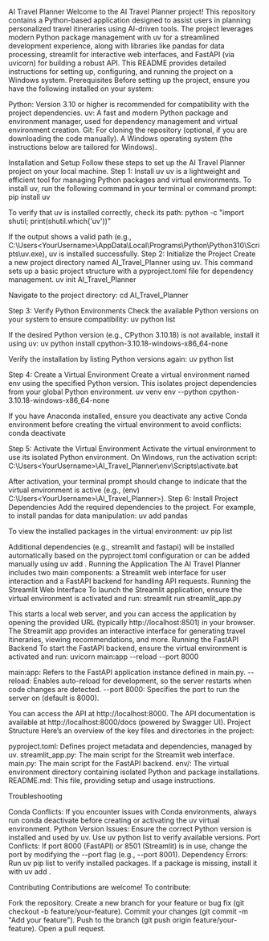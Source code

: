AI Travel Planner
Welcome to the AI Travel Planner project! This repository contains a Python-based application designed to assist users in planning personalized travel itineraries using AI-driven tools. The project leverages modern Python package management with uv for a streamlined development experience, along with libraries like pandas for data processing, streamlit for interactive web interfaces, and FastAPI (via uvicorn) for building a robust API. This README provides detailed instructions for setting up, configuring, and running the project on a Windows system.
Prerequisites
Before setting up the project, ensure you have the following installed on your system:

Python: Version 3.10 or higher is recommended for compatibility with the project dependencies.
uv: A fast and modern Python package and environment manager, used for dependency management and virtual environment creation.
Git: For cloning the repository (optional, if you are downloading the code manually).
A Windows operating system (the instructions below are tailored for Windows).

Installation and Setup
Follow these steps to set up the AI Travel Planner project on your local machine.
Step 1: Install uv
uv is a lightweight and efficient tool for managing Python packages and virtual environments. To install uv, run the following command in your terminal or command prompt:
pip install uv

To verify that uv is installed correctly, check its path:
python -c "import shutil; print(shutil.which('uv'))"

If the output shows a valid path (e.g., C:\Users\<YourUsername>\AppData\Local\Programs\Python\Python310\Scripts\uv.exe), uv is installed successfully.
Step 2: Initialize the Project
Create a new project directory named AI_Travel_Planner using uv. This command sets up a basic project structure with a pyproject.toml file for dependency management.
uv init AI_Travel_Planner

Navigate to the project directory:
cd AI_Travel_Planner

Step 3: Verify Python Environments
Check the available Python versions on your system to ensure compatibility:
uv python list

If the desired Python version (e.g., CPython 3.10.18) is not available, install it using uv:
uv python install cpython-3.10.18-windows-x86_64-none

Verify the installation by listing Python versions again:
uv python list

Step 4: Create a Virtual Environment
Create a virtual environment named env using the specified Python version. This isolates project dependencies from your global Python environment.
uv venv env --python cpython-3.10.18-windows-x86_64-none

If you have Anaconda installed, ensure you deactivate any active Conda environment before creating the virtual environment to avoid conflicts:
conda deactivate

Step 5: Activate the Virtual Environment
Activate the virtual environment to use its isolated Python environment. On Windows, run the activation script:
C:\Users\<YourUsername>\AI_Travel_Planner\env\Scripts\activate.bat

After activation, your terminal prompt should change to indicate that the virtual environment is active (e.g., (env) C:\Users\<YourUsername>\AI_Travel_Planner>).
Step 6: Install Project Dependencies
Add the required dependencies to the project. For example, to install pandas for data manipulation:
uv add pandas

To view the installed packages in the virtual environment:
uv pip list

Additional dependencies (e.g., streamlit and fastapi) will be installed automatically based on the pyproject.toml configuration or can be added manually using uv add <package>.
Running the Application
The AI Travel Planner includes two main components: a Streamlit web interface for user interaction and a FastAPI backend for handling API requests.
Running the Streamlit Web Interface
To launch the Streamlit application, ensure the virtual environment is activated and run:
streamlit run streamlit_app.py

This starts a local web server, and you can access the application by opening the provided URL (typically http://localhost:8501) in your browser. The Streamlit app provides an interactive interface for generating travel itineraries, viewing recommendations, and more.
Running the FastAPI Backend
To start the FastAPI backend, ensure the virtual environment is activated and run:
uvicorn main:app --reload --port 8000


main:app: Refers to the FastAPI application instance defined in main.py.
--reload: Enables auto-reload for development, so the server restarts when code changes are detected.
--port 8000: Specifies the port to run the server on (default is 8000).

You can access the API at http://localhost:8000. The API documentation is available at http://localhost:8000/docs (powered by Swagger UI).
Project Structure
Here’s an overview of the key files and directories in the project:

pyproject.toml: Defines project metadata and dependencies, managed by uv.
streamlit_app.py: The main script for the Streamlit web interface.
main.py: The main script for the FastAPI backend.
env/: The virtual environment directory containing isolated Python and package installations.
README.md: This file, providing setup and usage instructions.

Troubleshooting

Conda Conflicts: If you encounter issues with Conda environments, always run conda deactivate before creating or activating the uv virtual environment.
Python Version Issues: Ensure the correct Python version is installed and used by uv. Use uv python list to verify available versions.
Port Conflicts: If port 8000 (FastAPI) or 8501 (Streamlit) is in use, change the port by modifying the --port flag (e.g., --port 8001).
Dependency Errors: Run uv pip list to verify installed packages. If a package is missing, install it with uv add <package>.

Contributing
Contributions are welcome! To contribute:

Fork the repository.
Create a new branch for your feature or bug fix (git checkout -b feature/your-feature).
Commit your changes (git commit -m "Add your feature").
Push to the branch (git push origin feature/your-feature).
Open a pull request.
